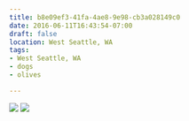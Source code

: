 ```yaml
---
title: b8e09ef3-41fa-4ae8-9e98-cb3a028149c0
date: 2016-06-11T16:43:54-07:00
draft: false
location: West Seattle, WA
tags:
- West Seattle, WA
- dogs
- olives

---
```



![](https://d17enza3bfujl8.cloudfront.net/DSCF3643.jpg)
![](https://d17enza3bfujl8.cloudfront.net/DSCF3641.jpg)

